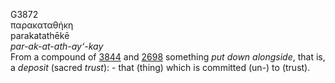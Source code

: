 <body>
  <p>G3872<br>  παρακαταθήκη  <br> parakatathēkē  <br><i>par-ak-at-ath-ay‘-kay </i><br>From a compound of <a href="g3844.htm">3844</a> and <a href="g2698.htm">2698</a>  something <i>put</i> <i>down</i> <i>alongside</i>, that is, a <i>deposit</i> (sacred <i>trust</i>): - that (thing) which is committed (un-) to (trust).<br></p>
 </body>
